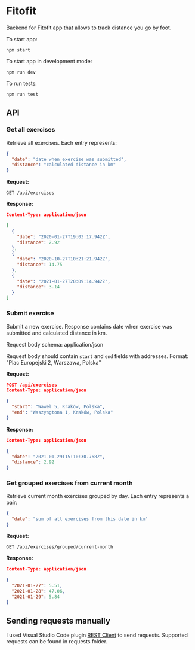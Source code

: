 # Fitofit

Backend for Fitofit app that allows to track distance you go by foot.

To start app:

```
npm start
```

To start app in development mode:

```
npm run dev
```

To run tests:

```
npm run test
```

## API

### Get all exercises

Retrieve all exercises. Each entry represents:

```json
{
  "date": "date when exercise was submitted",
  "distance": "calculated distance in km"
}
```

**Request:**

```
GET /api/exercises
```

**Response:**

```json
Content-Type: application/json

[
  {
    "date": "2020-01-27T19:03:17.942Z",
    "distance": 2.92
  },
  {
    "date": "2020-10-27T10:21:21.942Z",
    "distance": 14.75
  },
  {
    "date": "2021-01-27T20:09:14.942Z",
    "distance": 3.14
  }
]
```

### Submit exercise

Submit a new exercise. Response contains date when exercise was submitted and calculated distance in km.

Request body schema: application/json

Request body should contain `start` and `end` fields with addresses.
Format: "Plac Europejski 2, Warszawa, Polska"

**Request:**

```json
POST /api/exercises
Content-Type: application/json

{
  "start": "Wawel 5, Kraków, Polska",
  "end": "Waszyngtona 1, Kraków, Polska"
}
```

**Response:**

```json
Content-Type: application/json

{
  "date": "2021-01-29T15:10:30.768Z",
  "distance": 2.92
}
```

### Get grouped exercises from current month

Retrieve current month exercises grouped by day. Each entry represents a pair:

```json
{
  "date": "sum of all exercises from this date in km"
}
```

**Request:**

```
GET /api/exercises/grouped/current-month
```

**Response:**

```json
Content-Type: application/json

{
  "2021-01-27": 5.51,
  "2021-01-28": 47.06,
  "2021-01-29": 5.84
}
```

## Sending requests manually

I used Visual Studio Code plugin [REST Client](https://marketplace.visualstudio.com/items?itemName=humao.rest-client) to send requests. Supported requests can be found in requests folder.
